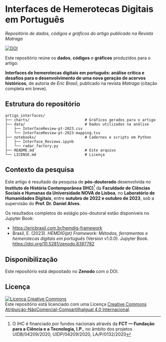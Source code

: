# Interfaces de Hemerotecas Digitais em Português
_Repositório de dados, códigos e gráficos do artigo publicado na Revista Matraga_

[![DOI](https://zenodo.org/badge/DOI/10.5281/zenodo.15177362.svg)](https://doi.org/10.5281/zenodo.15177362)

Este repositório reúne os **dados**, **códigos** e **gráficos** produzidos para o artigo:

**Interfaces de hemerotecas digitais em português: análise crítica e desafios para o desenvolvimento de uma nova geração de acervos históricos**, de autoria de *Eric Brasil*, publicado na revista *Matraga* (citação completa em breve).

## Estrutura do repositório

```
artigo_interfaces/
├── charts/                         # Gráficos gerados para o artigo
├── data/                           # Dados utilizados na análise
│   ├── InterfaceReview-pt-2023.csv
│   └── InterfaceReview-pt-2023-mapping.tsv
├── notebooks/                      # Cadernos e scripts em Python
│   ├── Interface_Reviews.ipynb
│   └── radar_factory.py
├── README.md                       # Este arquivo
└── LICENSE.md                      # Licença
```

## Contexto da pesquisa

Este artigo é resultado da pesquisa de **pós-doutorado** desenvolvida no **Instituto de História Contemporânea (IHC)**[^ihc] da **Faculdade de Ciências Sociais e Humanas da Universidade NOVA de Lisboa**, no **Laboratório de Humanidades Digitais**, entre **outubro de 2022 e outubro de 2023**, sob a supervisão do **Prof. Dr. Daniel Alves**.

[^ihc]: O IHC é financiado por fundos nacionais através da **FCT — Fundação para a Ciência e a Tecnologia, I.P.**, no âmbito dos projetos UIDB/04209/2020, UIDP/04209/2020, LA/P/0132/2020

Os resultados completos do estágio pós-doutoral estão disponíveis no Jupyter Book:

- https://ericbrasil.com.br/hemdig-framework  
- Brasil, E. (2023). *HEMDIG(pt) Framework: Métodos, ferramentas e hemerotecas digitais em português* (Version v1.0.0). Jupyter Book. https://doi.org/10.5281/zenodo.8397782

## Disponibilização

Este repositório está  depositado no **Zenodo** com o DOI.

## Licença

<a rel="license" href="https://creativecommons.org/licenses/by-nc-sa/4.0/"><img alt="Licença Creative Commons" style="border-width:0" src="https://licensebuttons.net/l/by-nc-sa/4.0/88x31.png" /></a>  
Este repositório está licenciado com uma Licença [Creative Commons Atribuição-NãoComercial-CompartilhaIgual 4.0 Internacional](https://creativecommons.org/licenses/by-nc-sa/4.0/).

